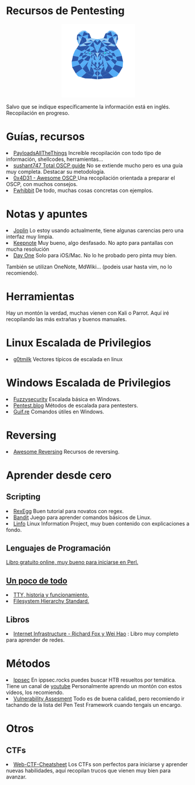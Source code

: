 # Recursos de Pentesting
<p align="center">
  <img width="200" height="200" src="/assets/ososs.png">
</p>
<div> Salvo que se indique específicamente la información está en inglés.
  <br>
Recopilación en progreso.</div>

<h1>Guías, recursos</h1>
<li><a
        href="https://github.com/swisskyrepo/PayloadsAllTheThings/tree/master/Methodology%20and%20Resources">PayloadsAllTheThings</a> Increíble
    recopilación con todo tipo de información, shellcodes, herramientas...</li>
    <li><a href="https://sushant747.gitbooks.io/total-oscp-guide/content/privilege_escalation_windows.html
">sushant747 Total OSCP guide</a> No se extiende mucho pero es una guía muy completa. Destacar su metodología.</li>
<li><a href="https://github.com/0x4D31/awesome-oscp">0x4D31 - Awesome OSCP </a> Una recopilación orientada a preparar el OSCP, con muchos consejos.</li> 
<li><a href="https://fwhibbit.es/en/">Fwhibbit</a> De todo, muchas cosas concretas con ejemplos.

    
<h1>Notas y apuntes</h1>
<li><a href="https://joplinapp.org/">Joplin</a> Lo estoy usando actualmente, tiene algunas carencias pero una
    interfaz muy limpia.</li>
<li><a href="http://keepnote.org/">Keepnote</a> Muy bueno, algo desfasado. No apto para pantallas con mucha resolución
</li>
<li><a href="https://dayoneapp.com/">Day One</a> Solo para iOS/Mac. No lo he probado pero pinta muy bien.</li>
<p>También se utilizan OneNote, MdWiki... (podeis usar hasta vim, no lo recomiendo).
</p>

<h1>Herramientas</h1>
<p>Hay un montón la verdad, muchas vienen con Kali o Parrot. Aquí iré recopilando las más extrañas y buenos manuales.
</p>

<h1>Linux Escalada de Privilegios</h1>
<li> <a href="https://blog.g0tmi1k.com/2011/08/basic-linux-privilege-escalation/">g0tmilk</a> Vectores típicos de
    escalada en linux</li>
    
<h1>Windows Escalada de Privilegios</h1>
<li> <a href="https://www.fuzzysecurity.com/tutorials/16.html/">Fuzzysecurity</a> Escalada básica en Windows.</li>
<li> <a href="https://pentest.blog/windows-privilege-escalation-methods-for-pentesters/
">Pentest.blog</a> Métodos de escalada para pentesters.</li>
<li><a href="https://guif.re/windowseop">Guif.re</a> Comandos útiles en Windows.</li>

<h1>Reversing</h1>
<li><a href="https://github.com/tylerha97/awesome-reversing/">Awesome Reversing</a> Recursos de reversing.</li>

<h1>Aprender desde cero</h1>
<h2>Scripting</h2>
<li><a href="http://www.rexegg.com/">RexEgg</a> Buen tutorial para novatos con regex.</li>
<li><a href="https://overthewire.org/wargames/bandit/">Bandit</a> Juego para aprender comandos básicos de Linux.</li>
<li><a href="http://www.linfo.org/stdio.html">Linfo</a> Linux Information Project, muy buen contenido con explicaciones a
    fondo.</li>
<h2>Lenguajes de Programación</h2>
<a href="Modern Perl>"http://modernperlbooks.com/books/modern_perl_2014/ </a> Libro gratuito online, muy bueno para iniciarse en Perl.
<h2>Un poco de todo</h2>
<li><a href="http://www.linusakesson.net/programming/tty/"> TTY, historia y funcionamiento.</a></li>
<li><a href="https://www.pathname.com/fhs/pub/fhs-2.3.html#THEUSRHIERARCHY%20%22Filesystem%20Hierarchy%20Standard"> Filesystem
        Hierarchy Standard.</a></li>
<h2>Libros</h2>
<li><a href="https://www.taylorfrancis.com/books/internet-infrastructure-richard-fox-wei-hao/10.1201/9781315175577">Internet Infrastructure - Richard Fox y Wei Hao</a> : Libro muy completo para aprender de redes.</li>

<h1>Métodos</h1>
<li><a href="https://ippsec.rocks/">Ippsec</a> En ippsec.rocks puedes buscar HTB resueltos por temática. Tiene un canal
    de <a href="https://www.youtube.com/channel/UCa6eh7gCkpPo5XXUDfygQQA">youtube</a> Personalmente aprendo un montón con
    estos vídeos, los recomiendo.</li>
<li><a href="http://www.vulnerabilityassessment.co.uk/">Vulnerability Assesment</a> Todo es de buena calidad, pero
    recomiendo ir tachando de la lista del Pen Test Framework cuando tengais un encargo.</li>


<h1>Otros</h1>
<h2>CTFs</h2>
<li><a href="https://github.com/w181496/Web-CTF-Cheatsheet">Web-CTF-Cheatsheet</a> Los CTFs son perfectos para iniciarse y aprender nuevas habilidades, aquí recopilan trucos que vienen muy bien para avanzar.</li>
